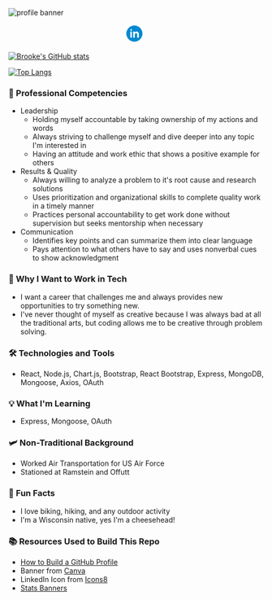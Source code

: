 <!--
**BrookeHeck/BrookeHeck** is a ✨ _special_ ✨ repository because its `README.md` (this file) appears on your GitHub profile.

Here are some ideas to get you started:

- 🔭 I’m currently working on ...
- 🌱 I’m currently learning ...
- 👯 I’m looking to collaborate on ...
- 🤔 I’m looking for help with ...
- 💬 Ask me about ...
- 📫 How to reach me: ...
- 😄 Pronouns: ...
- ⚡ Fun fact: ...
-->

![profile banner](./img/gitProfileBanner.png)

<p align="center">
  <a href="https://www.linkedin.com/in/brookeheck/" target="_blank" rel="noopener noreferrer"><img height="38" src="./img/icons8-linkedin-circled.gif"></a>&nbsp;&nbsp;

</p>

[![Brooke's GitHub stats](https://github-readme-stats.vercel.app/api?username=BrookeHeck&count_private=true&theme=radical)](https://github.com/anuraghazra/github-readme-stats)

[![Top Langs](https://github-readme-stats.vercel.app/api/top-langs/?username=BrookeHeck&theme=midnight-purple&card_width=800&layout=compact)](https://github.com/anuraghazra/github-readme-stats)



### 🌠 Professional Competencies
- Leadership
  - Holding myself accountable by taking ownership of my actions and words
  - Always striving to challenge myself and dive deeper into any topic I'm interested in
  - Having an attitude and work ethic that shows a positive example for others
-  Results & Quality
    - Always willing to analyze a problem to it's root cause and research solutions
    - Uses prioritization and organizational skills to complete quality work in a timely manner
    - Practices personal accountability to get work done without supervision but seeks mentorship when necessary
- Communication
  - Identifies key points and can summarize them into clear language
  - Pays attention to what others have to say and uses nonverbal cues to show acknowledgment

### 🌟 Why I Want to Work in Tech
- I want a career that challenges me and always provides new opportunities to try something new.
- I've never thought of myself as creative because I was always bad at all the traditional arts, but coding allows me to be creative through problem solving.
### 🛠️ Technologies and Tools
- React, Node.js, Chart.js, Bootstrap, React Bootstrap, Express, MongoDB, Mongoose, Axios, OAuth
### 💡 What I'm Learning
- Express, Mongoose, OAuth
### 🛩️ Non-Traditional Background
- Worked Air Transportation for US Air Force
- Stationed at Ramstein and Offutt
### 🧀 Fun Facts
- I love biking, hiking, and any outdoor activity
- I'm a Wisconsin native, yes I'm a cheesehead!
### 📚 Resources Used to Build This Repo
 - [How to Build a GitHub Profile](https://github.com/HexxKing/HexxKing/blob/main/how-to.md)
 - Banner from [Canva](https://www.canva.com)
 - LinkedIn Icon from [Icons8](https://icons8.com/)
 - [Stats Banners](https://github.com/anuraghazra/github-readme-stats)

